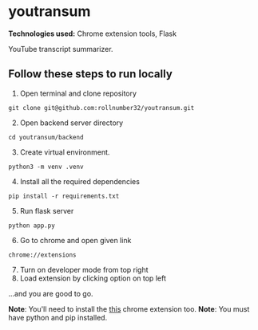 # youtransum

**Technologies used:** Chrome extension tools, Flask

YouTube transcript summarizer.

## Follow these steps to run locally

1. Open terminal and clone repository

```
git clone git@github.com:rollnumber32/youtransum.git
```

2. Open backend server directory

```
cd youtransum/backend
```

3. Create virtual environment.

```
python3 -m venv .venv
```

4. Install all the required dependencies

```
pip install -r requirements.txt
```

5. Run flask server

```
python app.py
```

6. Go to chrome and open given link

```
chrome://extensions
```

7. Turn on developer mode from top right
8. Load extension by clicking option on top left

...and you are good to go.

**Note**: You'll need to install the [this](https://chrome.google.com/webstore/detail/allow-cors-access-control/lhobafahddgcelffkeicbaginigeejlf?hl=en) chrome extension too.
**Note**: You must have python and pip installed.
